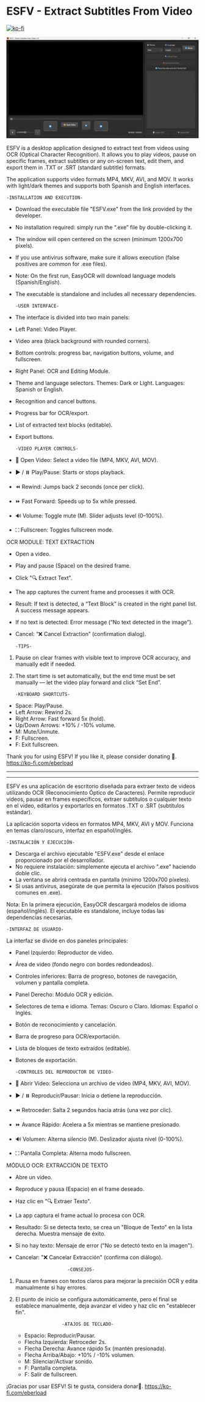 # ESFV - Extract Subtitles From Video

[![ko-fi](https://ko-fi.com/img/githubbutton_sm.svg)](https://ko-fi.com/J3J31N82KX)

![alt text](ESFV_1.0.0.png "1.0.0 version in Windows")

ESFV is a desktop application designed to extract text from videos using OCR (Optical Character Recognition).
It allows you to play videos, pause on specific frames, extract subtitles or any on-screen text,
edit them, and export them in .TXT or .SRT (standard subtitle) formats.

The application supports video formats MP4, MKV, AVI, and MOV.
It works with light/dark themes and supports both Spanish and English interfaces.

    -INSTALLATION AND EXECUTION-  

  - Download the executable file "ESFV.exe" from the link provided by the developer.
  - No installation required: simply run the “.exe” file by double-clicking it.
  - The window will open centered on the screen (minimum 1200x700 pixels).
  - If you use antivirus software, make sure it allows execution (false positives are common for .exe files).
  - Note: On the first run, EasyOCR will download language models (Spanish/English).
  - The executable is standalone and includes all necessary dependencies.

        -USER INTERFACE-  

  - The interface is divided into two main panels:
  - Left Panel: Video Player.
  - Video area (black background with rounded corners).
  - Bottom controls: progress bar, navigation buttons, volume, and fullscreen.
  - Right Panel: OCR and Editing Module.
  - Theme and language selectors. Themes: Dark or Light. Languages: Spanish or English.
  - Recognition and cancel buttons.
  - Progress bar for OCR/export.
  - List of extracted text blocks (editable).
  - Export buttons.

        -VIDEO PLAYER CONTROLS-  

  - 📁 Open Video: Select a video file (MP4, MKV, AVI, MOV).
  - ▶️ / ⏸️ Play/Pause: Starts or stops playback.
  - ⏪ Rewind: Jumps back 2 seconds (once per click).
  - ⏩ Fast Forward: Speeds up to 5x while pressed.
  - 🔊 Volume: Toggle mute (M). Slider adjusts level (0–100%).
  - ⛶ Fullscreen: Toggles fullscreen mode.

OCR MODULE: TEXT EXTRACTION
  - Open a video.
  - Play and pause (Space) on the desired frame.
  - Click "🔍 Extract Text".
  - The app captures the current frame and processes it with OCR.
  - Result: If text is detected, a “Text Block” is created in the right panel list. A success message appears.
  - If no text is detected: Error message (“No text detected in the image”).
  - Cancel: “❌ Cancel Extraction” (confirmation dialog).
    
        -TIPS-  

1. Pause on clear frames with visible text to improve OCR accuracy, and manually edit if needed.
2. The start time is set automatically, but the end time must be set manually — let the video play forward and click “Set End”.

       -KEYBOARD SHORTCUTS-  
                    
- Space: Play/Pause.
- Left Arrow: Rewind 2s.
- Right Arrow: Fast forward 5x (hold).
- Up/Down Arrows: +10% / -10% volume.
- M: Mute/Unmute.
- F: Fullscreen.
- F: Exit fullscreen.

Thank you for using ESFV! If you like it, please consider donating 🖤.
https://ko-fi.com/eberload

-------------------------------------------------------------------------------------------
-------------------------------------------------------------------------------------------

ESFV es una aplicación de escritorio diseñada para extraer texto de videos
utilizando OCR (Reconocimiento Óptico de Caracteres).
Permite reproducir videos, pausar en frames específicos, extraer subtítulos o cualquier texto en el video,
editarlos y exportarlos en formatos .TXT o .SRT (subtítulos estándar).

La aplicación soporta videos en formatos MP4, MKV, AVI y MOV.
Funciona en temas claro/oscuro, interfaz en español/inglés.

    -INSTALACIÓN Y EJECUCIÓN-

  - Descarga el archivo ejecutable "ESFV.exe" desde el enlace proporcionado por el desarrollador.
  - No requiere instalación: simplemente ejecuta el archivo ".exe" haciendo doble clic.
  - La ventana se abrirá centrada en pantalla (mínimo 1200x700 píxeles).
  - Si usas antivirus, asegúrate de que permita la ejecución (falsos positivos comunes en .exe).

Nota: En la primera ejecución, EasyOCR descargará modelos de idioma (español/inglés).
El ejecutable es standalone, incluye todas las dependencias necesarias.

    -INTERFAZ DE USUARIO-

La interfaz se divide en dos paneles principales:

  - Panel Izquierdo: Reproductor de video.
  - Área de video (fondo negro con bordes redondeados).
  - Controles inferiores: Barra de progreso, botones de navegación, volumen y pantalla completa.
  - Panel Derecho: Módulo OCR y edición.
  - Selectores de tema e idioma. Temas: Oscuro o Claro. Idiomas: Español o Inglés. 
  - Botón de reconocimiento y cancelación.
  - Barra de progreso para OCR/exportación.
  - Lista de bloques de texto extraídos (editable).
  - Botones de exportación. 

        -CONTROLES DEL REPRODUCTOR DE VIDEO-

   - 📁 Abrir Video: Selecciona un archivo de video (MP4, MKV, AVI, MOV).
   - ▶️ / ⏸️ Reproducir/Pausar: Inicia o detiene la reproducción.
   - ⏪ Retroceder: Salta 2 segundos hacia atrás (una vez por clic).
   - ⏩ Avance Rápido: Acelera a 5x mientras se mantiene presionado.
   - 🔊 Volumen: Alterna silencio (M). Deslizador ajusta nivel (0-100%).
   - ⛶ Pantalla Completa: Alterna modo fullscreen.

MÓDULO OCR: EXTRACCIÓN DE TEXTO
   - Abre un video.
   - Reproduce y pausa (Espacio) en el frame deseado. 
   - Haz clic en "🔍 Extraer Texto".
   - La app captura el frame actual lo procesa con OCR.
   - Resultado: Si se detecta texto, se crea un "Bloque de Texto" en la lista derecha. Muestra mensaje de éxito.
   - Si no hay texto: Mensaje de error ("No se detectó texto en la imagen").
   - Cancelar: "❌ Cancelar Extracción" (confirma con diálogo).

                            -CONSEJOS-

1. Pausa en frames con textos claros para mejorar la precisión OCR y edita manualmente si hay errores.
2. El punto de inicio se configura automáticamente,
pero el final se establece manualmente, deja avanzar el video y haz clic en "establecer fin".

                        -ATAJOS DE TECLADO-

   - Espacio: Reproducir/Pausar.
   - Flecha Izquierda: Retroceder 2s.
   - Flecha Derecha: Avance rápido 5x (mantén presionada).
   - Flecha Arriba/Abajo: +10% / -10% volumen.
   - M: Silenciar/Activar sonido.
   - F: Pantalla completa.
   - F: Salir de fullscreen.

¡Gracias por usar ESFV! Si te gusta, considera donar🖤.
 https://ko-fi.com/eberload
